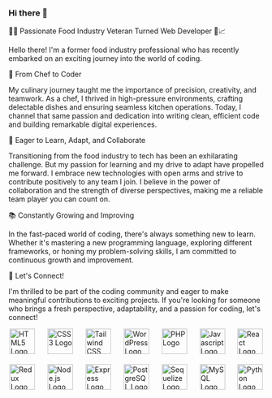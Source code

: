 ### Hi there 👋

👨‍💻 Passionate Food Industry Veteran Turned Web Developer 🍔📈

Hello there! I'm a former food industry professional who has recently embarked on an exciting journey into the world of coding. 

🥗 From Chef to Coder

My culinary journey taught me the importance of precision, creativity, and teamwork. As a chef, I thrived in high-pressure environments, crafting delectable dishes and ensuring seamless kitchen operations. Today, I channel that same passion and dedication into writing clean, efficient code and building remarkable digital experiences.

🚀 Eager to Learn, Adapt, and Collaborate

Transitioning from the food industry to tech has been an exhilarating challenge. But my passion for learning and my drive to adapt have propelled me forward. I embrace new technologies with open arms and strive to contribute positively to any team I join. I believe in the power of collaboration and the strength of diverse perspectives, making me a reliable team player you can count on.

📚 Constantly Growing and Improving

In the fast-paced world of coding, there's always something new to learn. Whether it's mastering a new programming language, exploring different frameworks, or honing my problem-solving skills, I am committed to continuous growth and improvement.

🥂 Let's Connect!

I'm thrilled to be part of the coding community and eager to make meaningful contributions to exciting projects. If you're looking for someone who brings a fresh perspective, adaptability, and a passion for coding, let's connect!

<div style="display: flex; justify-content: space-around; flex-wrap: wrap; gap: 20px;">
  <img src="https://upload.wikimedia.org/wikipedia/commons/6/61/HTML5_logo_and_wordmark.svg" alt="HTML5 Logo" width="50" height="50" margin-right="10px"/>
  <img src="https://upload.wikimedia.org/wikipedia/commons/d/d5/CSS3_logo_and_wordmark.svg" alt="CSS3 Logo" width="50" height="50" margin-right="10px"/>
  <img src="https://upload.wikimedia.org/wikipedia/commons/d/d5/Tailwind_CSS_Logo.svg" alt="Tailwind CSS Logo" width="50" height="50"/>
  <img src="https://upload.wikimedia.org/wikipedia/commons/9/98/WordPress_blue_logo.svg" alt="WordPress Logo" width="50" height="50"/>
  <img src="https://upload.wikimedia.org/wikipedia/commons/2/27/PHP-logo.svg" alt="PHP Logo" width="50" height="50"/>
  <img src="https://upload.wikimedia.org/wikipedia/commons/6/6a/JavaScript-logo.png" alt="Javascript Logo" width="50" height="50"/>
  <img src="https://upload.wikimedia.org/wikipedia/commons/a/a7/React-icon.svg" alt="React Logo" width="50" height="50"/>
  <img src="https://raw.githubusercontent.com/reduxjs/redux/master/logo/logo.png" alt="Redux Logo" width="50" height="50"/>
  <img src="https://nodejs.org/static/images/logo.svg" alt="Node.js Logo" width="50" height="50"/>
  <img src="https://upload.wikimedia.org/wikipedia/commons/6/64/Expressjs.png" alt="Express Logo" width="50" height="50"/>
  <img src="https://upload.wikimedia.org/wikipedia/commons/2/29/Postgresql_elephant.svg" alt="PostgreSQL Logo" width="50" height="50"/>
  <img src="https://sequelize.org/img/logo.svg" alt="Sequelize Logo" width="50" height="50"/>
  <img src="https://upload.wikimedia.org/wikipedia/en/d/dd/MySQL_logo.svg" alt="MySQL Logo" width="50" height="50"/>
  <img src="https://upload.wikimedia.org/wikipedia/commons/c/c3/Python-logo-notext.svg" alt="Python Logo" width="50" height="50"/>
</div>





